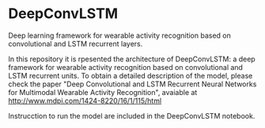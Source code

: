 # DeepConvLSTM
Deep learning framework for wearable activity recognition based on convolutional and LSTM recurrent layers.

In this repository it is rpesented the architecture of DeepConvLSTM: a deep framework for wearable activity recognition based on convolutional and LSTM recurrent units. To obtain a detailed description of the model, please check the paper "Deep Convolutional and LSTM Recurrent Neural Networks for Multimodal Wearable Activity Recognition", avaiable at http://www.mdpi.com/1424-8220/16/1/115/html

Instrucction to run the model are included in the DeepConvLSTM notebook.
